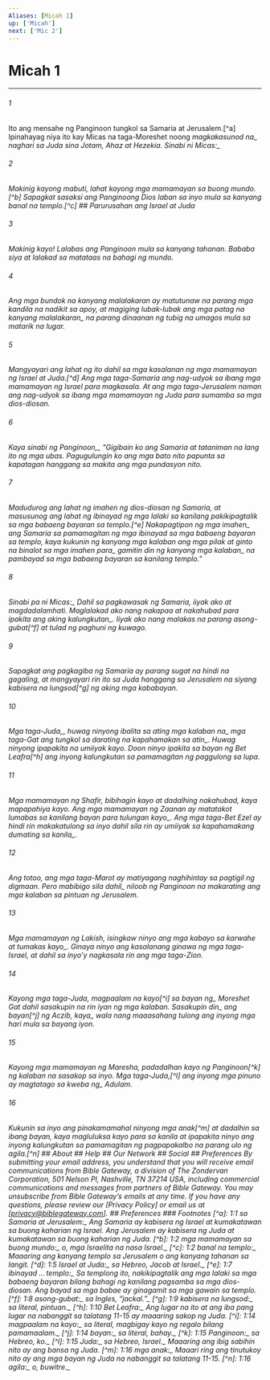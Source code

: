 ```yaml
---
Aliases: [Micah 1]
up: ['Micah']
next: ['Mic 2']
---
```

# Micah 1

***






















###### 1 










Ito ang mensahe ng Panginoon tungkol sa Samaria at Jerusalem.[^a] Ipinahayag niya ito kay Micas na taga-Moreshet noong <i class="trans-change">magkakasunod na_ naghari sa Juda sina Jotam, Ahaz at Hezekia. <i class="trans-change">Sinabi ni Micas:_ 





















###### 2 










Makinig kayong mabuti, lahat kayong mga mamamayan sa buong mundo.[^b] Sapagkat sasaksi ang Panginoong Dios laban sa inyo mula sa kanyang banal na templo.[^c] ## Parurusahan ang Israel at Juda 





















###### 3 










Makinig kayo! Lalabas ang Panginoon mula sa kanyang tahanan. Bababa siya at lalakad sa matataas na bahagi ng mundo. 





















###### 4 










Ang mga bundok na kanyang malalakaran ay matutunaw na parang mga kandila na nadikit sa apoy, at magiging lubak-lubak ang mga patag <i class="trans-change">na kanyang malalakaran_ na parang dinaanan ng tubig na umagos mula sa matarik na lugar. 





















###### 5 










Mangyayari ang lahat ng ito dahil sa mga kasalanan ng mga mamamayan ng Israel at Juda.[^d] Ang mga taga-Samaria ang nag-udyok sa ibang mga mamamayan ng Israel para magkasala. At ang mga taga-Jerusalem naman ang nag-udyok sa ibang mga mamamayan ng Juda para sumamba sa mga dios-diosan. 





















###### 6 










Kaya <i class="trans-change">sinabi ng Panginoon,_ "Gigibain ko ang Samaria at tataniman na lang ito ng mga ubas. Pagugulungin ko ang mga bato nito papunta sa kapatagan hanggang sa makita ang mga pundasyon nito. 





















###### 7 










Madudurog ang lahat ng imahen ng dios-diosan ng Samaria, at masusunog ang lahat ng ibinayad ng mga lalaki sa kanilang pakikipagtalik sa mga babaeng bayaran sa templo.[^e] Nakapagtipon <i class="trans-change">ng mga imahen_ ang Samaria sa pamamagitan ng mga ibinayad sa mga babaeng bayaran sa templo, kaya <i class="trans-change">kukunin ng kanyang mga kalaban ang mga pilak at ginto na binalot sa mga imahen para_ gamitin din <i class="trans-change">ng kanyang mga kalaban_ na pambayad sa mga babaeng bayaran sa kanilang templo." 





















###### 8 










<i class="trans-change">Sinabi pa ni Micas:_ Dahil sa pagkawasak ng Samaria, iiyak ako at magdadalamhati. Maglalakad ako nang nakapaa at nakahubad <i class="trans-change">para ipakita ang aking kalungkutan_. Iiyak ako nang malakas na parang asong-gubat[^f] at tulad ng paghuni ng kuwago. 





















###### 9 










Sapagkat ang pagkagiba ng Samaria ay parang sugat na hindi na gagaling, at mangyayari rin ito sa Juda hanggang sa Jerusalem na siyang kabisera na lungsod[^g] ng aking mga kababayan. 





















###### 10 










<i class="trans-change">Mga taga-Juda,_ huwag ninyong ibalita sa <i class="trans-change">ating mga kalaban na_ mga taga-Gat <i class="trans-change">ang tungkol sa darating na kapahamakan sa atin_. Huwag ninyong ipapakita na umiiyak kayo. Doon ninyo ipakita sa bayan ng Bet Leafra[^h] ang inyong kalungkutan sa pamamagitan ng paggulong sa lupa. 





















###### 11 










Mga mamamayan ng Shafir, bibihagin kayo at dadalhing nakahubad, kaya mapapahiya kayo. Ang mga mamamayan ng Zaanan ay matatakot lumabas sa kanilang bayan <i class="trans-change">para tulungan kayo_. Ang mga taga-Bet Ezel ay hindi rin makakatulong sa inyo dahil sila rin ay umiiyak <i class="trans-change">sa kapahamakang dumating sa kanila_. 





















###### 12 










Ang totoo, ang mga taga-Marot ay matiyagang naghihintay sa pagtigil ng digmaan. Pero <i class="trans-change">mabibigo sila dahil_ niloob ng Panginoon na makarating ang mga kalaban sa pintuan ng Jerusalem. 





















###### 13 










Mga mamamayan ng Lakish, isingkaw ninyo ang mga kabayo sa karwahe <i class="trans-change">at tumakas kayo_. Ginaya ninyo ang kasalanang ginawa ng mga taga-Israel, at dahil sa inyoʼy nagkasala rin ang mga taga-Zion. 





















###### 14 










Kayong mga taga-Juda, magpaalam na kayo[^i] sa <i class="trans-change">bayan ng_ Moreshet Gat <i class="trans-change">dahil sasakupin na rin iyan ng mga kalaban. Sasakupin din_ ang bayan[^j] ng Aczib, <i class="trans-change">kaya_ wala nang maaasahang tulong ang inyong mga hari mula sa bayang iyon. 





















###### 15 










Kayong mga mamamayan ng Maresha, padadalhan kayo ng Panginoon[^k] ng kalaban na sasakop sa inyo. Mga taga-Juda,[^l] ang inyong mga pinuno ay magtatago sa <i class="trans-change">kweba ng_ Adulam. 





















###### 16 










Kukunin sa inyo ang pinakamamahal ninyong mga anak[^m] at dadalhin sa ibang bayan, kaya magluluksa kayo para sa kanila at ipapakita ninyo ang inyong kalungkutan sa pamamagitan ng pagpapakalbo na parang ulo ng agila.[^n] ## About ## Help ## Our Network ## Social ## Preferences By submitting your email address, you understand that you will receive email communications from Bible Gateway, a division of The Zondervan Corporation, 501 Nelson Pl, Nashville, TN 37214 USA, including commercial communications and messages from partners of Bible Gateway. You may unsubscribe from Bible Gateway&rsquo;s emails at any time. If you have any questions, please review our [Privacy Policy] or email us at [privacy@biblegateway.com]. ## Preferences ### Footnotes [^a]: 1:1 _sa Samaria at Jerusalem_<i class="alternate">:_ Ang Samaria ay kabisera ng Israel at kumakatawan sa buong kaharian ng Israel. Ang Jerusalem ay kabisera ng Juda at kumakatawan sa buong kaharian ng Juda. [^b]: 1:2 _mga mamamayan sa buong mundo_<i class="alternate">:_ o, <i class="alternate">mga Israelita na nasa Israel._ [^c]: 1:2 _banal na templo_<i class="alternate">:_ Maaaring ang kanyang templo sa Jerusalem o ang kanyang tahanan sa langit. [^d]: 1:5 _Israel at Juda_<i class="alternate">:_ sa Hebreo, <i class="alternate">Jacob at Israel._ [^e]: 1:7 _ibinayad … templo_<i class="alternate">:_ Sa templong ito, nakikipagtalik ang mga lalaki sa mga babaeng bayaran bilang bahagi ng kanilang pagsamba sa mga dios-diosan. Ang bayad sa mga babae ay ginagamit sa mga gawain sa templo. [^f]: 1:8 _asong-gubat_<i class="alternate">:_ sa Ingles, <i class="alternate">“jackal.”_ [^g]: 1:9 _kabisera na lungsod_<i class="alternate">:_ sa literal, <i class="alternate">pintuan._ [^h]: 1:10 _Bet Leafra_<i class="alternate">:_ Ang lugar na ito at ang iba pang lugar na nabanggit sa talatang 11-15 ay maaaring sakop ng Juda. [^i]: 1:14 _magpaalam na kayo_<i class="alternate">:_ sa literal, <i class="alternate">magbigay kayo ng regalo bilang pamamaalam._ [^j]: 1:14 _bayan_<i class="alternate">:_ sa literal, <i class="alternate">bahay._ [^k]: 1:15 <i class="alternate">Panginoon:_ sa Hebreo, <i class="alternate">ko._ [^l]: 1:15 _Juda_<i class="alternate">:_ sa Hebreo, <i class="alternate">Israel._ Maaaring ang ibig sabihin nito ay ang bansa ng Juda. [^m]: 1:16 _mga anak_<i class="alternate">:_ Maaari ring ang tinutukoy nito ay ang mga bayan ng Juda na nabanggit sa talatang 11-15. [^n]: 1:16 _agila_<i class="alternate">:_ o, <i class="alternate">buwitre._
